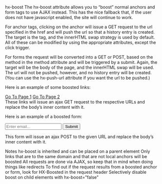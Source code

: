 hx-boost
The hx-boost attribute allows you to “boost” normal anchors and form tags to use AJAX instead. This has the nice fallback that, if the user does not have javascript enabled, the site will continue to work.

For anchor tags, clicking on the anchor will issue a GET request to the url specified in the href and will push the url so that a history entry is created. The target is the <body> tag, and the innerHTML swap strategy is used by default. All of these can be modified by using the appropriate attributes, except the click trigger.

For forms the request will be converted into a GET or POST, based on the method in the method attribute and will be triggered by a submit. Again, the target will be the body of the page, and the innerHTML swap will be used. The url will not be pushed, however, and no history entry will be created. (You can use the hx-push-url attribute if you want the url to be pushed.)

Here is an example of some boosted links:

<div hx-boost="true">
  <a href="/page1">Go To Page 1</a>
  <a href="/page2">Go To Page 2</a>
</div>
These links will issue an ajax GET request to the respective URLs and replace the body’s inner content with it.

Here is an example of a boosted form:

<form hx-boost="true" action="/example" method="post">
    <input name="email" type="email" placeholder="Enter email...">
    <button>Submit</button>
</form>
This form will issue an ajax POST to the given URL and replace the body’s inner content with it.

Notes
hx-boost is inherited and can be placed on a parent element
Only links that are to the same domain and that are not local anchors will be boosted
All requests are done via AJAX, so keep that in mind when doing things like redirects
To find out if the request results from a boosted anchor or form, look for HX-Boosted in the request header
Selectively disable boost on child elements with hx-boost="false"

